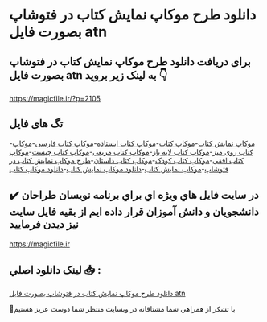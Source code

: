 # دانلود طرح موکاپ نمایش کتاب در فتوشاپ بصورت فایل atn

## برای دریافت دانلود طرح موکاپ نمایش کتاب در فتوشاپ بصورت فایل atn به لینک زیر بروید 👇

https://magicfile.ir/?p=2105

## تگ های فایل

-[موکاپ نمايش کتاب](https://magicfile.ir/product/%d9%85%d9%88%da%a9%d8%a7%d9%be-%d9%86%d9%85%d8%a7%d9%8a%d8%b4-%da%a9%d8%aa%d8%a7%d8%a8-%d8%af%d8%b1-%d9%81%d8%aa%d9%88%d8%b4%d8%a7%d9%be-%d8%a8%d8%b5%d9%88%d8%b1%d8%aa-%d9%81%d8%a7%d9%8a%d9%84-atn/)-[موکاپ کتاب](https://magicfile.ir/product/%d9%85%d9%88%da%a9%d8%a7%d9%be-%d9%86%d9%85%d8%a7%d9%8a%d8%b4-%da%a9%d8%aa%d8%a7%d8%a8-%d8%af%d8%b1-%d9%81%d8%aa%d9%88%d8%b4%d8%a7%d9%be-%d8%a8%d8%b5%d9%88%d8%b1%d8%aa-%d9%81%d8%a7%d9%8a%d9%84-atn/)-[موکاپ کتاب ایستاده](https://magicfile.ir/product/%d9%85%d9%88%da%a9%d8%a7%d9%be-%d9%86%d9%85%d8%a7%d9%8a%d8%b4-%da%a9%d8%aa%d8%a7%d8%a8-%d8%af%d8%b1-%d9%81%d8%aa%d9%88%d8%b4%d8%a7%d9%be-%d8%a8%d8%b5%d9%88%d8%b1%d8%aa-%d9%81%d8%a7%d9%8a%d9%84-atn/)-[موکاپ کتاب فارسی](https://magicfile.ir/product/%d9%85%d9%88%da%a9%d8%a7%d9%be-%d9%86%d9%85%d8%a7%d9%8a%d8%b4-%da%a9%d8%aa%d8%a7%d8%a8-%d8%af%d8%b1-%d9%81%d8%aa%d9%88%d8%b4%d8%a7%d9%be-%d8%a8%d8%b5%d9%88%d8%b1%d8%aa-%d9%81%d8%a7%d9%8a%d9%84-atn/)-[موکاپ کتاب روی میز](https://magicfile.ir/product/%d9%85%d9%88%da%a9%d8%a7%d9%be-%d9%86%d9%85%d8%a7%d9%8a%d8%b4-%da%a9%d8%aa%d8%a7%d8%a8-%d8%af%d8%b1-%d9%81%d8%aa%d9%88%d8%b4%d8%a7%d9%be-%d8%a8%d8%b5%d9%88%d8%b1%d8%aa-%d9%81%d8%a7%d9%8a%d9%84-atn/)-[موکاپ کتاب لایه باز](https://magicfile.ir/product/%d9%85%d9%88%da%a9%d8%a7%d9%be-%d9%86%d9%85%d8%a7%d9%8a%d8%b4-%da%a9%d8%aa%d8%a7%d8%a8-%d8%af%d8%b1-%d9%81%d8%aa%d9%88%d8%b4%d8%a7%d9%be-%d8%a8%d8%b5%d9%88%d8%b1%d8%aa-%d9%81%d8%a7%d9%8a%d9%84-atn/)-[موکاپ کتاب مربعی](https://magicfile.ir/product/%d9%85%d9%88%da%a9%d8%a7%d9%be-%d9%86%d9%85%d8%a7%d9%8a%d8%b4-%da%a9%d8%aa%d8%a7%d8%a8-%d8%af%d8%b1-%d9%81%d8%aa%d9%88%d8%b4%d8%a7%d9%be-%d8%a8%d8%b5%d9%88%d8%b1%d8%aa-%d9%81%d8%a7%d9%8a%d9%84-atn/)-[موکاپ کتاب چیست](https://magicfile.ir/product/%d9%85%d9%88%da%a9%d8%a7%d9%be-%d9%86%d9%85%d8%a7%d9%8a%d8%b4-%da%a9%d8%aa%d8%a7%d8%a8-%d8%af%d8%b1-%d9%81%d8%aa%d9%88%d8%b4%d8%a7%d9%be-%d8%a8%d8%b5%d9%88%d8%b1%d8%aa-%d9%81%d8%a7%d9%8a%d9%84-atn/)-[موکاپ کتاب افقی](https://magicfile.ir/product/%d9%85%d9%88%da%a9%d8%a7%d9%be-%d9%86%d9%85%d8%a7%d9%8a%d8%b4-%da%a9%d8%aa%d8%a7%d8%a8-%d8%af%d8%b1-%d9%81%d8%aa%d9%88%d8%b4%d8%a7%d9%be-%d8%a8%d8%b5%d9%88%d8%b1%d8%aa-%d9%81%d8%a7%d9%8a%d9%84-atn/)-[موکاپ کتاب کودک](https://magicfile.ir/product/%d9%85%d9%88%da%a9%d8%a7%d9%be-%d9%86%d9%85%d8%a7%d9%8a%d8%b4-%da%a9%d8%aa%d8%a7%d8%a8-%d8%af%d8%b1-%d9%81%d8%aa%d9%88%d8%b4%d8%a7%d9%be-%d8%a8%d8%b5%d9%88%d8%b1%d8%aa-%d9%81%d8%a7%d9%8a%d9%84-atn/)-[موکاپ کتاب داستان](https://magicfile.ir/product/%d9%85%d9%88%da%a9%d8%a7%d9%be-%d9%86%d9%85%d8%a7%d9%8a%d8%b4-%da%a9%d8%aa%d8%a7%d8%a8-%d8%af%d8%b1-%d9%81%d8%aa%d9%88%d8%b4%d8%a7%d9%be-%d8%a8%d8%b5%d9%88%d8%b1%d8%aa-%d9%81%d8%a7%d9%8a%d9%84-atn/)-[طرح موکاپ نمایش کتاب در فتوشاپ](https://magicfile.ir/product/%d9%85%d9%88%da%a9%d8%a7%d9%be-%d9%86%d9%85%d8%a7%d9%8a%d8%b4-%da%a9%d8%aa%d8%a7%d8%a8-%d8%af%d8%b1-%d9%81%d8%aa%d9%88%d8%b4%d8%a7%d9%be-%d8%a8%d8%b5%d9%88%d8%b1%d8%aa-%d9%81%d8%a7%d9%8a%d9%84-atn/)-[موکاپ نمایش کتاب](https://magicfile.ir/product/%d9%85%d9%88%da%a9%d8%a7%d9%be-%d9%86%d9%85%d8%a7%d9%8a%d8%b4-%da%a9%d8%aa%d8%a7%d8%a8-%d8%af%d8%b1-%d9%81%d8%aa%d9%88%d8%b4%d8%a7%d9%be-%d8%a8%d8%b5%d9%88%d8%b1%d8%aa-%d9%81%d8%a7%d9%8a%d9%84-atn/)-[دانلود موکاپ نمایش کتاب](https://magicfile.ir/product/%d9%85%d9%88%da%a9%d8%a7%d9%be-%d9%86%d9%85%d8%a7%d9%8a%d8%b4-%da%a9%d8%aa%d8%a7%d8%a8-%d8%af%d8%b1-%d9%81%d8%aa%d9%88%d8%b4%d8%a7%d9%be-%d8%a8%d8%b5%d9%88%d8%b1%d8%aa-%d9%81%d8%a7%d9%8a%d9%84-atn/)-[دانلود موکاپ کتاب](https://magicfile.ir/product/%d9%85%d9%88%da%a9%d8%a7%d9%be-%d9%86%d9%85%d8%a7%d9%8a%d8%b4-%da%a9%d8%aa%d8%a7%d8%a8-%d8%af%d8%b1-%d9%81%d8%aa%d9%88%d8%b4%d8%a7%d9%be-%d8%a8%d8%b5%d9%88%d8%b1%d8%aa-%d9%81%d8%a7%d9%8a%d9%84-atn/)

## ✔️ در سايت فايل هاي ويژه اي براي برنامه نويسان طراحان دانشجويان و دانش آموزان قرار داده ايم از بقيه فايل سايت نيز ديدن فرماييد

https://magicfile.ir


## لينک دانلود اصلي 📥 :

[دانلود طرح موکاپ نمایش کتاب در فتوشاپ بصورت فایل atn](https://magicfile.ir/product/%d9%85%d9%88%da%a9%d8%a7%d9%be-%d9%86%d9%85%d8%a7%d9%8a%d8%b4-%da%a9%d8%aa%d8%a7%d8%a8-%d8%af%d8%b1-%d9%81%d8%aa%d9%88%d8%b4%d8%a7%d9%be-%d8%a8%d8%b5%d9%88%d8%b1%d8%aa-%d9%81%d8%a7%d9%8a%d9%84-atn/) 


🙏با تشکر از همراهي شما مشتاقانه در وبسایت منتظر شما دوست عزیز هستیم


